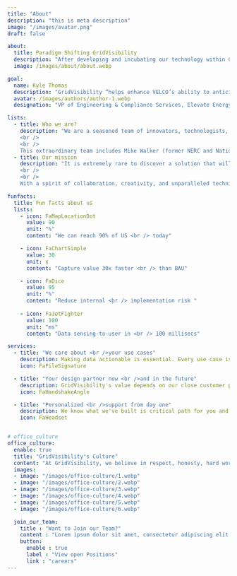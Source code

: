 ```yaml
---
title: "About"
description: "this is meta description"
image: "/images/avatar.png"
draft: false

about:
  title: Paradigm Shifting GridVisibility
  description: "After developing and incubating our technology within CableLabs (the global broadband R&D leader), we closely collaborated with key industry constituents, like Comcast and Charter, to bring this paradigm shifting solution to market. GridVisibility harnesses the broadband industry’s existing communication network assets to solve one of THE biggest grid challenges today - how to provide real-time awareness of the state of the distribution grid, cost efficiently, rapidly and at scale...now."
  image: /images/about/about.webp

goal:
  name: Kyle Thomas
  description: "GridVisibility “helps enhance VELCO’s ability to anticipate and adapt to grid transformation during the energy transition.”"
  avatar: /images/authors/author-1.webp
  designation: "VP of Engineering & Compliance Services, Elevate Energy Consulting"

lists:
  - title: Who we are?
    description: "We are a seasoned team of innovators, technologists, communications and utility experts. The founders, Scott Caruso and Steve Glennon, worked for over seven years together at CableLabs developing the GridVisibility Platform. In 2024, we acquired a license to the patented technology, and formally launched GridVisibility, inc. in January 2025.
    <br />
    <br />
    This extraordinary team includes Mike Walker (former NERC and National Grid USA executive), Matt Burks (former Chief Strategy Officer at E Source), and Ralph Brown (former CTO at CableLabs)."
  - title: Our mission
    description: "It is extremely rare to discover a solution that will fundamentally transform the world, along with a team that can do it. In these changing times, GridVisibility provides a common sense, yet paradigm shifting, solution for grid monitoring and operations.
    <br />
    <br />
    With a spirit of collaboration, creativity, and unparalleled technical acumen, GridVisibility’s mission is to solve the hardest grid reliability, resiliency, and security challenges in generations, by providing high fidelity, low latency, holistic GridVisibility to energy professionals on the front lines. Come with us as we transform the change the world together!"

funfacts:
  title: Fun facts about us
  lists:
    - icon: FaMapLocationDot
      value: 90
      unit: "%"
      content: "We can reach 90% of US <br /> today"

    - icon: FaChartSimple
      value: 30
      unit: x
      content: "Capture value 30x faster <br /> than BAU"

    - icon: FaDice
      value: 95
      unit: "%"
      content: "Reduce internal <br /> implementation risk "
      
    - icon: FaJetFighter
      value: 100
      unit: "ms"
      content: "Data sensing-to-user in <br /> 100 millisecs"

services:
  - title: "We care about <br />your use cases"
    description: Making data actionable is essential. Every use case is different. 
    icon: FaFileSignature

  - title: "Your design partner now <br />and in the future"
    description: GridVisibility's value depends on our close customer partnerships. We're with you.
    icon: FaHandshakeAngle

  - title: "Personalized <br />support from day one"
    description: We know what we've built is critical path for you and your grid. We've got your back every step of the way. 
    icon: FaHeadset


# office_culture
office_culture:
  enable: true
  title: "GridVisibility's Culture"
  content: "At GridVisibility, we believe in respect, honesty, hard work, humanity, and fun."
  images:
  - image: "/images/office-culture/1.webp"
  - image: "/images/office-culture/2.webp"
  - image: "/images/office-culture/3.webp"
  - image: "/images/office-culture/4.webp"
  - image: "/images/office-culture/5.webp"
  - image: "/images/office-culture/6.webp"

  join_our_team: 
    title : "Want to Join our Team?"
    content : "Lorem ipsum dolor sit amet, consectetur adipiscing elit. Consequat eget amtempus eu at consecttur."
    button:
      enable : true
      label : "View open Positions"
      link : "careers"
---
```

